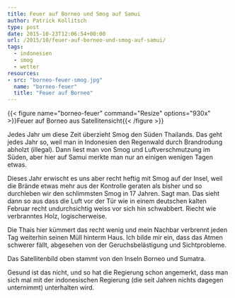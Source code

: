 ```yaml
---
title: Feuer auf Borneo und Smog auf Samui
author: Patrick Kollitsch
type: post
date: 2015-10-23T12:06:54+00:00
url: /2015/10/feuer-auf-borneo-und-smog-auf-samui/
tags:
  - indonesien
  - smog
  - wetter
resources:
- src: "borneo-feuer-smog.jpg"
  name: "borneo-feuer"
  title: "Feuer auf Borneo"
---
```


{{< figure name="borneo-feuer" command="Resize" options="930x" >}}Feuer auf Borneo aus Satellitensicht{{< /figure >}}

Jedes Jahr um diese Zeit überzieht Smog den Süden Thailands. Das geht jedes Jahr so, weil man in Indonesien den Regenwald durch Brandrodung abholzt (illegal). Dann liest man von Smog und Luftverschmutzung im Süden, aber hier auf Samui merkte man nur an einigen wenigen Tagen etwas.

Dieses Jahr erwischt es uns aber recht heftig mit Smog auf der Insel, weil die Brände etwas mehr aus der Kontrolle geraten als bisher und so durchleben wir den schlimmsten Smog in 17 Jahren. Sagt man. Das sieht dann so aus dass die Luft vor der Tür wie in einem deutschen kalten Februar recht undurchsichtig weiss vor sich hin schwabbert. Riecht wie verbranntes Holz, logischerweise.

Die Thais hier kümmert das recht wenig und mein Nachbar verbrennt jeden Tag weiterhin seinen Müll hinterm Haus. Ich bilde mir ein, dass das Atmen schwerer fällt, abgesehen von der Geruchsbelästigung und Sichtprobleme.

Das Satellitenbild oben stammt von den Inseln Borneo und Sumatra.

Gesund ist das nicht, und so hat die Regierung schon angemerkt, dass man sich mal mit der indonesischen Regierung (die seit Jahren nichts dagegen unternimmt) unterhalten wird.
